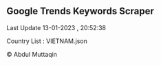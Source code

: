 

## Google Trends Keywords Scraper 
 
Last Update 13-01-2023 , 20:52:38

Country List :
VIETNAM.json



© Abdul Muttaqin 
